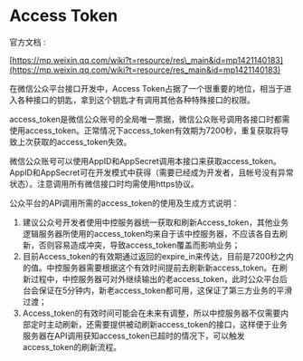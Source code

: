 # Access Token

官方文档 :

[https://mp.weixin.qq.com/wiki?t=resource/res\_main&id=mp1421140183](https://mp.weixin.qq.com/wiki?t=resource/res_main&id=mp1421140183)

在微信公众平台接口开发中，Access Token占据了一个很重要的地位，相当于进入各种接口的钥匙，拿到这个钥匙才有调用其他各种特殊接口的权限。

access\_token是微信公众账号的全局唯一票据，微信公众账号调用各接口时都需使用access\_token。正常情况下access\_token有效期为7200秒，重复获取将导致上次获取的access\_token失效。

微信公众账号可以使用AppID和AppSecret调用本接口来获取access\_token。AppID和AppSecret可在开发模式中获得（需要已经成为开发者，且帐号没有异常状态）。注意调用所有微信接口时均需使用https协议。

公众平台的API调用所需的access\_token的使用及生成方式说明：

1. 建议公众号开发者使用中控服务器统一获取和刷新Access\_token，其他业务逻辑服务器所使用的access\_token均来自于该中控服务器，不应该各自去刷新，否则容易造成冲突，导致access\_token覆盖而影响业务；
2. 目前Access\_token的有效期通过返回的expire\_in来传达，目前是7200秒之内的值。中控服务器需要根据这个有效时间提前去刷新新access\_token。在刷新过程中，中控服务器可对外继续输出的老access\_token，此时公众平台后台会保证在5分钟内，新老access\_token都可用，这保证了第三方业务的平滑过渡；
3. Access\_token的有效时间可能会在未来有调整，所以中控服务器不仅需要内部定时主动刷新，还需要提供被动刷新access\_token的接口，这样便于业务服务器在API调用获知access\_token已超时的情况下，可以触发access\_token的刷新流程。



